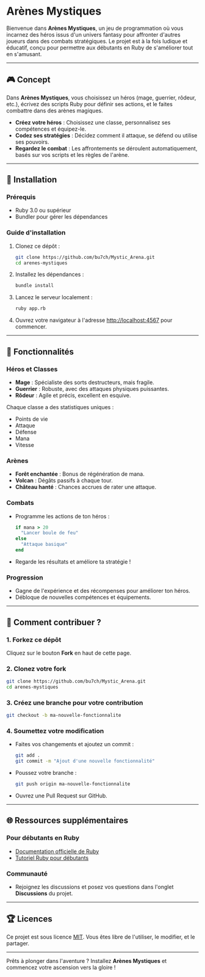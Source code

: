 # Arènes Mystiques

Bienvenue dans **Arènes Mystiques**, un jeu de programmation où vous incarnez des héros issus d'un univers fantasy pour affronter d'autres joueurs dans des combats stratégiques. Le projet est à la fois ludique et éducatif, conçu pour permettre aux débutants en Ruby de s'améliorer tout en s'amusant.

---

## 🎮 Concept
Dans **Arènes Mystiques**, vous choisissez un héros (mage, guerrier, rôdeur, etc.), écrivez des scripts Ruby pour définir ses actions, et le faites combattre dans des arènes magiques.

- **Créez votre héros** : Choisissez une classe, personnalisez ses compétences et équipez-le.
- **Codez ses stratégies** : Décidez comment il attaque, se défend ou utilise ses pouvoirs.
- **Regardez le combat** : Les affrontements se déroulent automatiquement, basés sur vos scripts et les règles de l'arène.

---

## 🔧 Installation

### Prérequis
- Ruby 3.0 ou supérieur
- Bundler pour gérer les dépendances

### Guide d'installation
1. Clonez ce dépôt :
   ```bash
   git clone https://github.com/bu7ch/Mystic_Arena.git
   cd arenes-mystiques
   ```

2. Installez les dépendances :
   ```bash
   bundle install
   ```

3. Lancez le serveur localement :
   ```bash
   ruby app.rb
   ```

4. Ouvrez votre navigateur à l'adresse [http://localhost:4567](http://localhost:4567) pour commencer.

---

## 🔬 Fonctionnalités

### Héros et Classes
- **Mage** : Spécialiste des sorts destructeurs, mais fragile.
- **Guerrier** : Robuste, avec des attaques physiques puissantes.
- **Rôdeur** : Agile et précis, excellent en esquive.

Chaque classe a des statistiques uniques :
- Points de vie
- Attaque
- Défense
- Mana
- Vitesse

### Arènes
- **Forêt enchantée** : Bonus de régénération de mana.
- **Volcan** : Dégâts passifs à chaque tour.
- **Château hanté** : Chances accrues de rater une attaque.

### Combats
- Programme les actions de ton héros :
  ```ruby
  if mana > 20
    "Lancer boule de feu"
  else
    "Attaque basique"
  end
  ```
- Regarde les résultats et améliore ta stratégie !

### Progression
- Gagne de l'expérience et des récompenses pour améliorer ton héros.
- Débloque de nouvelles compétences et équipements.

---

## 🔄 Comment contribuer ?

### 1. Forkez ce dépôt
Cliquez sur le bouton **Fork** en haut de cette page.

### 2. Clonez votre fork
```bash
git clone https://github.com/bu7ch/Mystic_Arena.git
cd arenes-mystiques
```

### 3. Créez une branche pour votre contribution
```bash
git checkout -b ma-nouvelle-fonctionnalite
```

### 4. Soumettez votre modification
- Faites vos changements et ajoutez un commit :
  ```bash
  git add .
  git commit -m "Ajout d'une nouvelle fonctionnalité"
  ```
- Poussez votre branche :
  ```bash
  git push origin ma-nouvelle-fonctionnalite
  ```
- Ouvrez une Pull Request sur GitHub.

---

## 🌐 Ressources supplémentaires

### Pour débutants en Ruby
- [Documentation officielle de Ruby](https://www.ruby-lang.org/fr/documentation/)
- [Tutoriel Ruby pour débutants](https://www.rubyguides.com/ruby-tutorial/)

### Communauté
- Rejoignez les discussions et posez vos questions dans l'onglet **Discussions** du projet.

---

## 🏆 Licences
Ce projet est sous licence [MIT](LICENSE). Vous êtes libre de l'utiliser, le modifier, et le partager.

---

Prêts à plonger dans l'aventure ? Installez **Arènes Mystiques** et commencez votre ascension vers la gloire !

